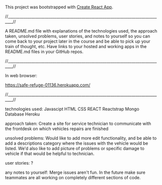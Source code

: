 This project was bootstrapped with [Create React App](https://github.com/facebook/create-react-app).

//_________________________________________________________________________________//

A README.md file with explanations of the technologies used, the approach taken, unsolved problems, user stories, and notes to yourself so you can come back to your project later in the course and be able to pick up your train of thought, etc.
Have links to your hosted and working apps in the README.md files in your GitHub repos.

//_________________________________________________________________________________//

In web browser:

https://safe-refuge-01136.herokuapp.com/

//_________________________________________________________________________________//

technologies used:
Javascipt 
HTML
CSS
REACT
Reactstrap
Mongo Database
Heroku

approach taken:
Create a site for service technician to communicate with the frontdesk on which vehicles repairs are finished 

unsolved problems:
Would like to add more edit functionality, and be able to add a descriptions category where the issues with the vehicle would be listed.
We'd also like to add picture of problems or specific damage to vehicle if that would be helpful to technician.

user stories:
? 

any notes to yourself:
Merge issues aren't fun. 
In the future make sure teammates are all working on completely different sections of code.